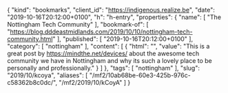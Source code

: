 {
  "kind": "bookmarks",
  "client_id": "https://indigenous.realize.be",
  "date": "2019-10-16T20:12:00+0100",
  "h": "h-entry",
  "properties": {
    "name": [
      "The Nottingham Tech Community"
    ],
    "bookmark-of": [
      "https://blog.dddeastmidlands.com/2019/10/10/nottingham-tech-community.html"
    ],
    "published": [
      "2019-10-16T20:12:00+0100"
    ],
    "category": [
      "nottingham"
    ],
    "content": [
      {
        "html": "",
        "value": "This is a great post by https://mindthe.net/devices/ about the awesome tech community we have in Nottingham and why its such a lovely place to be personally and professionally."
      }
    ]
  },
  "tags": [
    "nottingham"
  ],
  "slug": "2019/10/kcoya",
  "aliases": [
    "/mf2/10ab68be-60e3-425b-976c-c58362b8c0dc/",
    "/mf2/2019/10/kCoyA"
  ]
}
